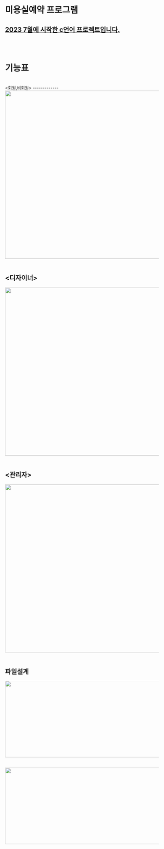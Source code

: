 # 미용실예약 프로그램
<u>2023 7월에 시작한 c언어 프로젝트입니다.</u> 
----------------------------------------------
<br/>
<br/>

기능표
=============
<br/>
<회원,비회원>
-------------
<center><img src="https://github.com/jwgarde/hair_shop_project/assets/113418319/e356123a-d1bd-4dd2-a4d5-a6653731eefd" width="700" height="550"></center>
<br/>

<디자이너>
-------------
<center><img src="https://github.com/jwgarde/hair_shop_project/assets/113418319/532cc0ff-4d89-46af-bf97-12988882004e" width="700" height="550"></center>
<br/>

<관리자>
-------------
<center><img src="https://github.com/jwgarde/hair_shop_project/assets/113418319/08c0e9e0-59e3-4682-bda5-8c11b8b99c6f" width="700" height="550"></center>
<br/>


## 파일설계 ##
<center><img src="https://github.com/jwgarde/semona---project/assets/113418319/7b911a3c-c3f2-42e7-996e-2f75d173194d" width="700" height="250"></center>
<br/>
<br/>
<center><img src="https://github.com/jwgarde/semona---project/assets/113418319/ff2a23cd-2351-4cd8-8d1b-355e6fdd35c9" width="700" height="250"></center>

<br/>
<br/>

